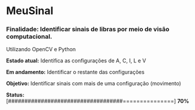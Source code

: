 # MeuSinal
### Finalidade: Identificar sinais de libras por meio de visão computacional.

Utilizando OpenCV e Python

**Estado atual:** Identifica as configurações de A, C, I, L e V

**Em andamento:** Identificar o restante das configurações

**Objetivo:** Identificar sinais com mais de uma configuração (movimento)

**Status:** [###################################===============] **70%**
